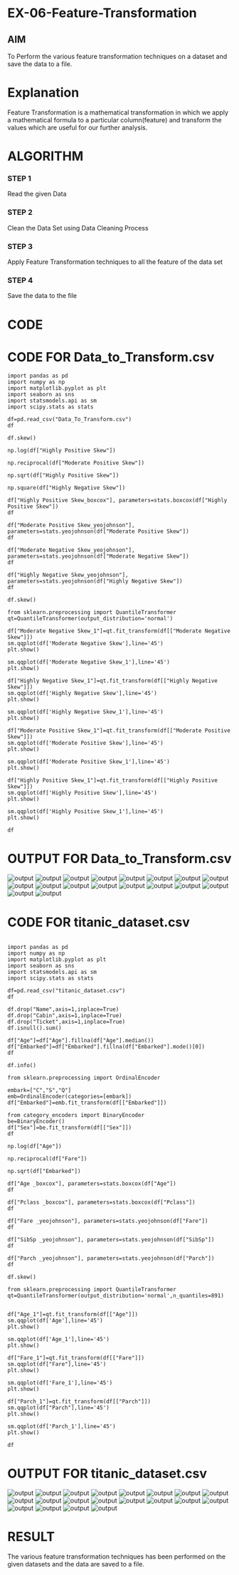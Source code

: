 # EX-06-Feature-Transformation

## AIM
To Perform the various feature transformation techniques on a dataset and save the data to a file. 

# Explanation
Feature Transformation is a mathematical transformation in which we apply a mathematical formula to a particular column(feature) and transform the values which are useful for our further analysis.

 
# ALGORITHM
### STEP 1
Read the given Data
### STEP 2
Clean the Data Set using Data Cleaning Process
### STEP 3
Apply Feature Transformation techniques to all the feature of the data set
### STEP 4
Save the data to the file


# CODE
# CODE FOR Data_to_Transform.csv
~~~
import pandas as pd
import numpy as np
import matplotlib.pyplot as plt
import seaborn as sns
import statsmodels.api as sm
import scipy.stats as stats

df=pd.read_csv("Data_To_Transform.csv")
df

df.skew()

np.log(df["Highly Positive Skew"])

np.reciprocal(df["Moderate Positive Skew"])

np.sqrt(df["Highly Positive Skew"])

np.square(df["Highly Negative Skew"])

df["Highly Positive Skew_boxcox"], parameters=stats.boxcox(df["Highly Positive Skew"])
df

df["Moderate Positive Skew_yeojohnson"], parameters=stats.yeojohnson(df["Moderate Positive Skew"])
df

df["Moderate Negative Skew_yeojohnson"], parameters=stats.yeojohnson(df["Moderate Negative Skew"])
df

df["Highly Negative Skew_yeojohnson"], parameters=stats.yeojohnson(df["Highly Negative Skew"])
df

df.skew()

from sklearn.preprocessing import QuantileTransformer 
qt=QuantileTransformer(output_distribution='normal')

df["Moderate Negative Skew_1"]=qt.fit_transform(df[["Moderate Negative Skew"]])
sm.qqplot(df['Moderate Negative Skew'],line='45')
plt.show()

sm.qqplot(df['Moderate Negative Skew_1'],line='45')
plt.show()

df["Highly Negative Skew_1"]=qt.fit_transform(df[["Highly Negative Skew"]])
sm.qqplot(df['Highly Negative Skew'],line='45')
plt.show()

sm.qqplot(df['Highly Negative Skew_1'],line='45')
plt.show()

df["Moderate Positive Skew_1"]=qt.fit_transform(df[["Moderate Positive Skew"]])
sm.qqplot(df['Moderate Positive Skew'],line='45')
plt.show()

sm.qqplot(df['Moderate Positive Skew_1'],line='45')
plt.show()

df["Highly Positive Skew_1"]=qt.fit_transform(df[["Highly Positive Skew"]])
sm.qqplot(df['Highly Positive Skew'],line='45')
plt.show()

sm.qqplot(df['Highly Positive Skew_1'],line='45')
plt.show()

df
~~~ 

# OUTPUT FOR Data_to_Transform.csv
![output](./1.png)
![output](./2.png)
![output](./3.png)
![output](./4.png)
![output](./5.png)
![output](./6.png)
![output](./7.png)
![output](./8.png)
![output](./9.png)
![output](./10.png)
![output](./11.png)
![output](./12.png)
![output](./13.png)
![output](./14.png)
![output](./15.png)
![output](./16.png)
![output](./17.png)
![output](./18.png)

# CODE FOR titanic_dataset.csv
~~~

import pandas as pd
import numpy as np
import matplotlib.pyplot as plt
import seaborn as sns
import statsmodels.api as sm
import scipy.stats as stats

df=pd.read_csv("titanic_dataset.csv")
df

df.drop("Name",axis=1,inplace=True)
df.drop("Cabin",axis=1,inplace=True)
df.drop("Ticket",axis=1,inplace=True)
df.isnull().sum()

df["Age"]=df["Age"].fillna(df["Age"].median())
df["Embarked"]=df["Embarked"].fillna(df["Embarked"].mode()[0])
df

df.info()

from sklearn.preprocessing import OrdinalEncoder

embark=["C","S","Q"]
emb=OrdinalEncoder(categories=[embark])
df["Embarked"]=emb.fit_transform(df[["Embarked"]])

from category_encoders import BinaryEncoder
be=BinaryEncoder()
df["Sex"]=be.fit_transform(df[["Sex"]])
df

np.log(df["Age"])

np.reciprocal(df["Fare"])

np.sqrt(df["Embarked"])

df["Age _boxcox"], parameters=stats.boxcox(df["Age"])
df

df["Pclass _boxcox"], parameters=stats.boxcox(df["Pclass"])
df

df["Fare _yeojohnson"], parameters=stats.yeojohnson(df["Fare"])
df

df["SibSp _yeojohnson"], parameters=stats.yeojohnson(df["SibSp"])
df

df["Parch _yeojohnson"], parameters=stats.yeojohnson(df["Parch"])
df

df.skew()

from sklearn.preprocessing import QuantileTransformer 
qt=QuantileTransformer(output_distribution='normal',n_quantiles=891)


df["Age_1"]=qt.fit_transform(df[["Age"]])
sm.qqplot(df['Age'],line='45')
plt.show()

sm.qqplot(df['Age_1'],line='45')
plt.show()

df["Fare_1"]=qt.fit_transform(df[["Fare"]])
sm.qqplot(df["Fare"],line='45')
plt.show()

sm.qqplot(df['Fare_1'],line='45')
plt.show()

df["Parch_1"]=qt.fit_transform(df[["Parch"]])
sm.qqplot(df["Parch"],line='45')
plt.show()

sm.qqplot(df['Parch_1'],line='45')
plt.show()

df

~~~
# OUTPUT FOR titanic_dataset.csv
![output](./19.png)
![output](./20.png)
![output](./21.png)
![output](./22.png)
![output](./23.png)
![output](./24.png)
![output](./25.png)
![output](./26.png)
![output](./27.png)
![output](./28.png)
![output](./29.png)
![output](./30.png)
![output](./31.png)
![output](./32.png)
![output](./33.png)
![output](./34.png)
![output](./35.png)
![output](./36.png)
![output](./37.png)
![output](./39.png)

# RESULT
The various feature transformation techniques has been performed on the given datasets and the data are saved to a file.
